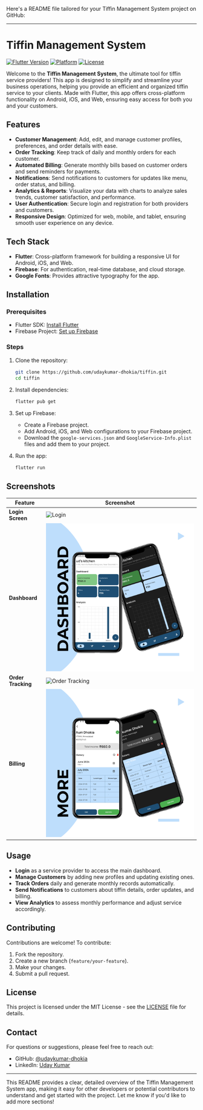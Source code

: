 Here's a README file tailored for your Tiffin Management System project on GitHub:

---

# Tiffin Management System

[![Flutter Version](https://img.shields.io/badge/Flutter-^3.0-blue.svg)](https://flutter.dev)
[![Platform](https://img.shields.io/badge/Platform-Web%20%7C%20Android%20%7C%20iOS-green.svg)](https://flutter.dev/docs/deployment)
[![License](https://img.shields.io/badge/License-MIT-brightgreen.svg)](LICENSE)

Welcome to the **Tiffin Management System**, the ultimate tool for tiffin service providers! This app is designed to simplify and streamline your business operations, helping you provide an efficient and organized tiffin service to your clients. Made with Flutter, this app offers cross-platform functionality on Android, iOS, and Web, ensuring easy access for both you and your customers.

## Features

- **Customer Management**: Add, edit, and manage customer profiles, preferences, and order details with ease.
- **Order Tracking**: Keep track of daily and monthly orders for each customer.
- **Automated Billing**: Generate monthly bills based on customer orders and send reminders for payments.
- **Notifications**: Send notifications to customers for updates like menu, order status, and billing.
- **Analytics & Reports**: Visualize your data with charts to analyze sales trends, customer satisfaction, and performance.
- **User Authentication**: Secure login and registration for both providers and customers.
- **Responsive Design**: Optimized for web, mobile, and tablet, ensuring smooth user experience on any device.

## Tech Stack

- **Flutter**: Cross-platform framework for building a responsive UI for Android, iOS, and Web.
- **Firebase**: For authentication, real-time database, and cloud storage.
- **Google Fonts**: Provides attractive typography for the app.

## Installation

### Prerequisites

- Flutter SDK: [Install Flutter](https://flutter.dev/docs/get-started/install)
- Firebase Project: [Set up Firebase](https://firebase.google.com/)

### Steps

1. Clone the repository:
   ```bash
   git clone https://github.com/udaykumar-dhokia/tiffin.git
   cd tiffin
   ```

2. Install dependencies:
   ```bash
   flutter pub get
   ```

3. Set up Firebase:
   - Create a Firebase project.
   - Add Android, iOS, and Web configurations to your Firebase project.
   - Download the `google-services.json` and `GoogleService-Info.plist` files and add them to your project.

4. Run the app:
   ```bash
   flutter run
   ```

## Screenshots

| Feature          | Screenshot                                                 |
|------------------|------------------------------------------------------------|
| **Login Screen** | ![Login](screenshots/login.png)                            |
| **Dashboard**    | ![Dashboard](screenshots/dashboard.png)                    |
| **Order Tracking** | ![Order Tracking](screenshots/order_tracking.png)        |
| **Billing**      | ![Billing](screenshots/billing.png)                        |

## Usage

- **Login** as a service provider to access the main dashboard.
- **Manage Customers** by adding new profiles and updating existing ones.
- **Track Orders** daily and generate monthly records automatically.
- **Send Notifications** to customers about tiffin details, order updates, and billing.
- **View Analytics** to assess monthly performance and adjust service accordingly.

## Contributing

Contributions are welcome! To contribute:

1. Fork the repository.
2. Create a new branch (`feature/your-feature`).
3. Make your changes.
4. Submit a pull request.

## License

This project is licensed under the MIT License - see the [LICENSE](LICENSE) file for details.

## Contact

For questions or suggestions, please feel free to reach out:
- GitHub: [@udaykumar-dhokia](https://github.com/udaykumar-dhokia)
- LinkedIn: [Uday Kumar](https://www.linkedin.com/in/udaykumar)

---

This README provides a clear, detailed overview of the Tiffin Management System app, making it easy for other developers or potential contributors to understand and get started with the project. Let me know if you'd like to add more sections!
